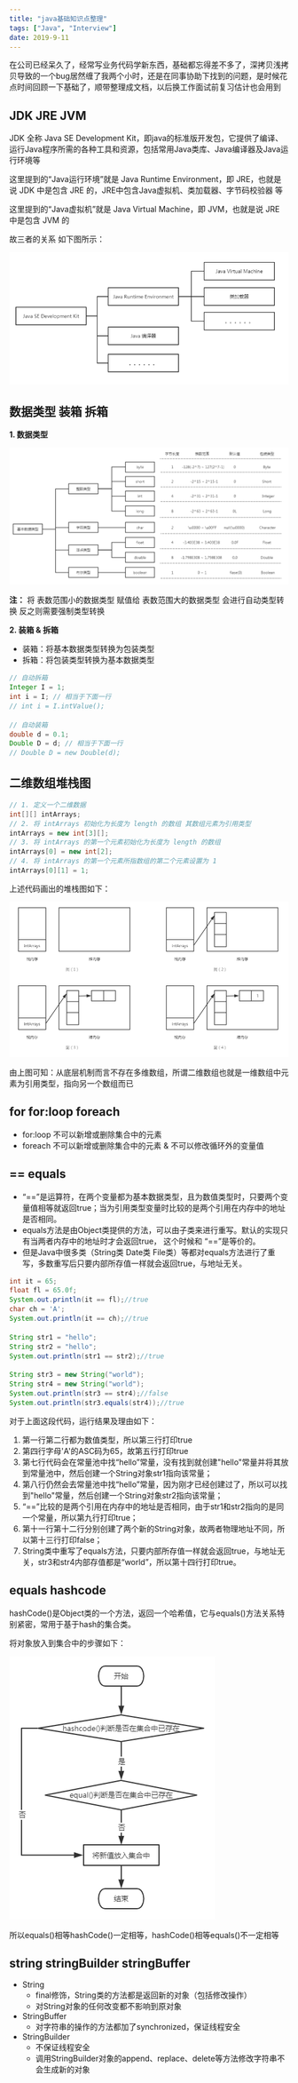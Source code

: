 ```yaml
---
title: "java基础知识点整理"
tags: ["Java", "Interview"]
date: 2019-9-11
---
```


在公司已经呆久了，经常写业务代码学新东西，基础都忘得差不多了，深拷贝浅拷贝导致的一个bug居然缠了我两个小时，还是在同事协助下找到的问题，是时候花点时间回顾一下基础了，顺带整理成文档，以后换工作面试前复习估计也会用到

<!--more-->

## JDK JRE JVM

JDK 全称 Java SE Development Kit，即java的标准版开发包，它提供了编译、运行Java程序所需的各种工具和资源，包括常用Java类库、Java编译器及Java运行环境等

这里提到的“Java运行环境”就是 Java Runtime Environment，即 JRE，也就是说 JDK 中是包含 JRE 的，JRE中包含Java虚拟机、类加载器、字节码校验器 等

这里提到的“Java虚拟机”就是 Java Virtual Machine，即 JVM，也就是说 JRE 中是包含 JVM 的

故三者的关系 如下图所示：

![image](/media/posts/java-basis/1.png)

## 数据类型 装箱 拆箱

**1. 数据类型**

![image](/media/posts/java-basis/2.png)

**注：** 将 表数范围小的数据类型 赋值给 表数范围大的数据类型 会进行自动类型转换 反之则需要强制类型转换

**2. 装箱 & 拆箱**

- 装箱：将基本数据类型转换为包装类型
- 拆箱：将包装类型转换为基本数据类型

```java
// 自动拆箱
Integer I = 1;
int i = I; // 相当于下面一行
// int i = I.intValue();

// 自动装箱
double d = 0.1;
Double D = d; // 相当于下面一行
// Double D = new Double(d);
```

## 二维数组堆栈图

```java
// 1. 定义一个二维数据
int[][] intArrays;
// 2. 将 intArrays 初始化为长度为 length 的数组 其数组元素为引用类型
intArrays = new int[3][];
// 3. 将 intArrays 的第一个元素初始化为长度为 length 的数组
intArrays[0] = new int[2];
// 4. 将 intArrays 的第一个元素所指数组的第二个元素设置为 1
intArrays[0][1] = 1;
```

上述代码画出的堆栈图如下：

![image](/media/posts/java-basis/3.png)

由上图可知：从底层机制而言不存在多维数组，所谓二维数组也就是一维数组中元素为引用类型，指向另一个数组而已

## for for:loop foreach

- for:loop 不可以新增或删除集合中的元素
- foreach 不可以新增或删除集合中的元素 & 不可以修改循环外的变量值

## == equals

- “==”是运算符，在两个变量都为基本数据类型，且为数值类型时，只要两个变量值相等就返回true；当为引用类型变量时比较的是两个引用在内存中的地址是否相同。
- equals方法是由Object类提供的方法，可以由子类来进行重写。默认的实现只有当两者内存中的地址时才会返回true， 这个时候和 “==”是等价的。
- 但是Java中很多类（String类 Date类 File类）等都对equals方法进行了重写，多数重写后只要内部所存值一样就会返回true，与地址无关。

```java
int it = 65;
float fl = 65.0f;
System.out.println(it == fl);//true
char ch = 'A';
System.out.println(it == ch);//true

String str1 = "hello";
String str2 = "hello";
System.out.println(str1 == str2);//true

String str3 = new String("world");
String str4 = new String("world");
System.out.println(str3 == str4);//false
System.out.println(str3.equals(str4));//true
```
对于上面这段代码，运行结果及理由如下：
1. 第一行第二行都为数值类型，所以第三行打印true
2. 第四行字母'A'的ASC码为65，故第五行打印true
3. 第七行代码会在常量池中找“hello”常量，没有找到就创建"hello"常量并将其放到常量池中，然后创建一个String对象str1指向该常量；
4. 第八行仍然会去常量池中找“hello”常量，因为刚才已经创建过了，所以可以找到"hello"常量，然后创建一个String对象str2指向该常量；
5. “==”比较的是两个引用在内存中的地址是否相同，由于str1和str2指向的是同一个常量，所以第九行打印true；
6. 第十一行第十二行分别创建了两个新的String对象，故两者物理地址不同，所以第十三行打印false；
7. String类中重写了equals方法，只要内部所存值一样就会返回true，与地址无关，str3和str4内部存值都是“world”，所以第十四行打印true。

## equals hashcode

hashCode()是Object类的一个方法，返回一个哈希值，它与equals()方法关系特别紧密，常用于基于hash的集合类。

将对象放入到集合中的步骤如下：

![image](/media/posts/java-basis/4.png)

所以equals()相等hashCode()一定相等，hashCode()相等equals()不一定相等

## string stringBuilder stringBuffer

- String
    - final修饰，String类的方法都是返回新的对象（包括修改操作）
    - 对String对象的任何改变都不影响到原对象
- StringBuffer
    - 对字符串的操作的方法都加了synchronized，保证线程安全
- StringBuilder
    - 不保证线程安全
    - 调用StringBuilder对象的append、replace、delete等方法修改字符串不会生成新的对象
